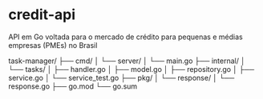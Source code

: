 # credit-api
API em Go voltada para o mercado de crédito para pequenas e médias empresas (PMEs) no Brasil

task-manager/
├── cmd/
│   └── server/
│       └── main.go
├── internal/
│   └── tasks/
│       ├── handler.go
│       ├── model.go
│       ├── repository.go
│       ├── service.go
│       └── service_test.go
├── pkg/
│   └── response/
│       └── response.go
├── go.mod
└── go.sum
